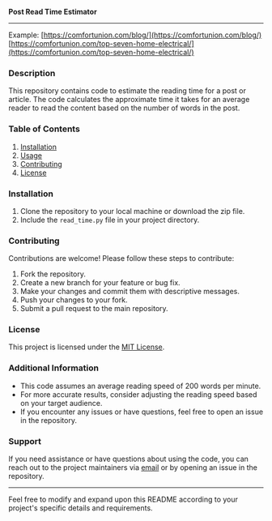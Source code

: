 **Post Read Time Estimator**

---
Example:
[https://comfortunion.com/blog/](https://comfortunion.com/blog/)
[https://comfortunion.com/top-seven-home-electrical/](https://comfortunion.com/top-seven-home-electrical/)

### Description
This repository contains code to estimate the reading time for a post or article. The code calculates the approximate time it takes for an average reader to read the content based on the number of words in the post.

### Table of Contents
1. [Installation](#installation)
2. [Usage](#usage)
3. [Contributing](#contributing)
4. [License](#license)

### Installation
1. Clone the repository to your local machine or download the zip file.
2. Include the `read_time.py` file in your project directory.


### Contributing
Contributions are welcome! Please follow these steps to contribute:
1. Fork the repository.
2. Create a new branch for your feature or bug fix.
3. Make your changes and commit them with descriptive messages.
4. Push your changes to your fork.
5. Submit a pull request to the main repository.

### License
This project is licensed under the [MIT License](LICENSE).

### Additional Information
- This code assumes an average reading speed of 200 words per minute.
- For more accurate results, consider adjusting the reading speed based on your target audience.
- If you encounter any issues or have questions, feel free to open an issue in the repository.

### Support
If you need assistance or have questions about using the code, you can reach out to the project maintainers via [email](mailto:service@comfortunion.com) or by opening an issue in the repository.

---

Feel free to modify and expand upon this README according to your project's specific details and requirements.
